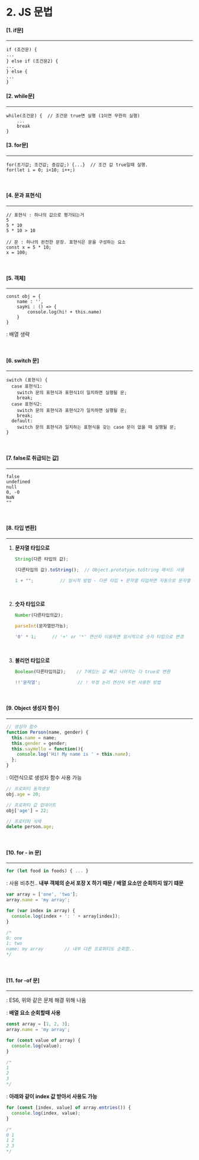 # 2. JS 문법

#### [1. if문]

----

```
if (조건문) {
...
} else if (조건문2) {
...
} else {
...
}
```

#### [2. while문]

----

```
while(조건문) {  // 조건문 true면 실행 (1이면 무한히 실행)
	...
	break
}
```

#### [3. for문]

----

```
for(초기값; 조건값; 증감값;) {...}  // 조건 값 true일때 실행.
for(let i = 0; i<10; i++;)
```

<br>

#### [4. 문과 표현식]

----

```
// 표현식 : 하나의 값으로 평가되는거
5
5 * 10
5 * 10 > 10
```

```
// 문 : 하나의 완전한 문장. 표현식은 문을 구성하는 요소
const x = 5 * 10;
x = 100;
```

<br>

#### [5. 객체]

----

```
const obj = {
	name : '',
	sayHi : () => {
		console.log(hi! + this.name)
	}
}
```

: 배열 생략

<br>

#### [6. switch 문]

----

```
switch (표현식) {
  case 표현식1:
    switch 문의 표현식과 표현식1이 일치하면 실행될 문;
    break;
  case 표현식2:
    switch 문의 표현식과 표현식2가 일치하면 실행될 문;
    break;
  default:
    switch 문의 표현식과 일치하는 표현식을 갖는 case 문이 없을 때 실행될 문;
}
```

<br>

#### [7. false로 취급되는 값]

---

```
false
undefined
null
0, -0
NaN
""
```

<br>

#### [8. 타입 변환]

----

1. **문자열 타입으로**

   ```js
   String(다른 타입의 값); 
   
   (다른타입의 값).toString();  // Object.prototype.toString 메서드 사용
   
   1 + "";          // 암시적 방법 - 다른 타입 + 문자열 타입하면 자동으로 문자열 타입으로 변경
   ```

   <br>

2. **숫자 타입으로**

   ```js
   Number(다른타입의값);
   
   parseInt(문자열만가능);
   
   '0' * 1;      // '+' or '*' 연산자 이용하면 암시적으로 숫자 타입으로 변경
   ```

   <br>

3. **불리언 타입으로**

   ```js
   Boolean(다른타입의값);    // 7에있는 값 빼고 나머지는 다 true로 변환
   
   !!'문자열';              // ! 부정 논리 연산자 두번 사용한 방법
   ```

<br>

#### [9. Object 생성자 함수]

---

```js
// 생성자 함수
function Person(name, gender) {
  this.name = name;
  this.gender = gender;
  this.sayHello = function(){
    console.log('Hi! My name is ' + this.name);
  };
}
```

: 이런식으로 생성자 함수 사용 가능

```js
// 프로퍼티 동적생성
obj.age = 20;

// 프로퍼티 값 업데이트
obj['age'] = 22;

// 프로터피 삭제
delete person.age;
```

<br>

#### [10. for - in 문]

----

```js
for (let food in foods) { ... }
```

: 사용 비추천.. **내부 객체의 순서 포장 X 하기 때문  / 배열 요소만 순회하지 않기 떄문**

```js
var array = ['one', 'two'];
array.name = 'my array';

for (var index in array) {
  console.log(index + ': ' + array[index]);
}

/*
0: one
1: two
name: my array        // 내부 다른 프로퍼티도 순회함..
*/
```

<br>

#### [11. for -of 문]

---

: ES6, 위와 같은 문제 해결 위해 나옴

: **배열 요소 순회할때 사용**

```js
const array = [1, 2, 3];
array.name = 'my array';

for (const value of array) {
  console.log(value);
}

/*
1
2
3
*/
```

: **아래와 같이 index 값 받아서 사용도 가능**

```js
for (const [index, value] of array.entries()) {
  console.log(index, value);
}

/*
0 1
1 2
2 3
*/
```

